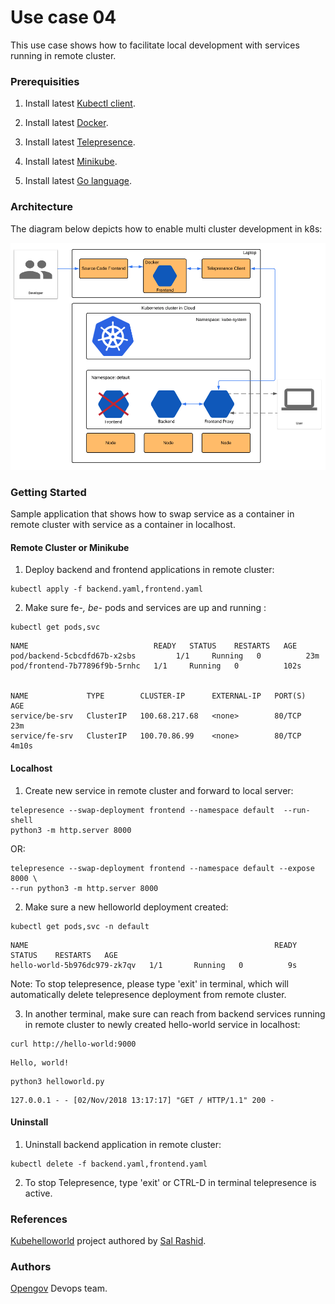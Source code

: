 
# Use case 04

This use case shows how  to facilitate local development with services running in remote cluster.

### Prerequisities

1. Install latest [Kubectl client](https://kubernetes.io/docs/tasks/tools/install-kubectl/).

2. Install latest [Docker](https://docs.docker.com/).

3. Install latest [Telepresence](https://www.telepresence.io/reference/install).

4. Install latest [Minikube](https://kubernetes.io/docs/tasks/tools/install-minikube/).

5. Install latest [Go language](https://golang.org/doc/install).

### Architecture 
The diagram below depicts how to enable multi cluster development in k8s:

![Alt text](images/telepresence_use_case_04.png?raw=true "OpenGov")


### Getting Started

Sample application that shows how to swap service as a container in remote cluster with service as a container in localhost.

#### Remote Cluster or Minikube

1. Deploy backend and frontend applications in remote cluster:
```
kubectl apply -f backend.yaml,frontend.yaml 
```

2. Make sure fe-*, be-* pods and services are up and running :
```
kubectl get pods,svc 
```
```
NAME                            READY   STATUS    RESTARTS   AGE
pod/backend-5cbcdfd67b-x2sbs         1/1     Running   0          23m
pod/frontend-7b77896f9b-5rnhc   1/1     Running   0          102s


NAME             TYPE        CLUSTER-IP      EXTERNAL-IP   PORT(S)   AGE
service/be-srv   ClusterIP   100.68.217.68   <none>        80/TCP    23m
service/fe-srv   ClusterIP   100.70.86.99    <none>        80/TCP    4m10s
```

#### Localhost

1. Create new service in remote cluster and forward to local server:
```
telepresence --swap-deployment frontend --namespace default  --run-shell
python3 -m http.server 8000 
```

OR: 

```
telepresence --swap-deployment frontend --namespace default --expose 8000 \
--run python3 -m http.server 8000 
```


2. Make sure a new helloworld deployment created:
```
kubectl get pods,svc -n default
```
```
NAME                                                       READY   STATUS    RESTARTS   AGE
hello-world-5b976dc979-zk7qv   1/1       Running   0          9s
```

Note: To stop telepresence, please type 'exit' in terminal, which will automatically delete telepresence deployment from remote cluster.

3. In another terminal, make sure can reach from backend services running in remote cluster to newly created hello-world service in localhost: 
```
curl http://hello-world:9000
```
```
Hello, world!
```

```
python3 helloworld.py
```
```
127.0.0.1 - - [02/Nov/2018 13:17:17] "GET / HTTP/1.1" 200 -
```


#### Uninstall

1. Uninstall backend application in remote cluster:
```
kubectl delete -f backend.yaml,frontend.yaml
```
2. To stop Telepresence, type 'exit' or CTRL-D in terminal telepresence is active.

### References

[Kubehelloworld](https://github.com/salrashid123/kubehelloworld) project authored by [Sal Rashid](https://github.com/salrashid123).

### Authors

[Opengov](https://opengov.com) Devops team.
